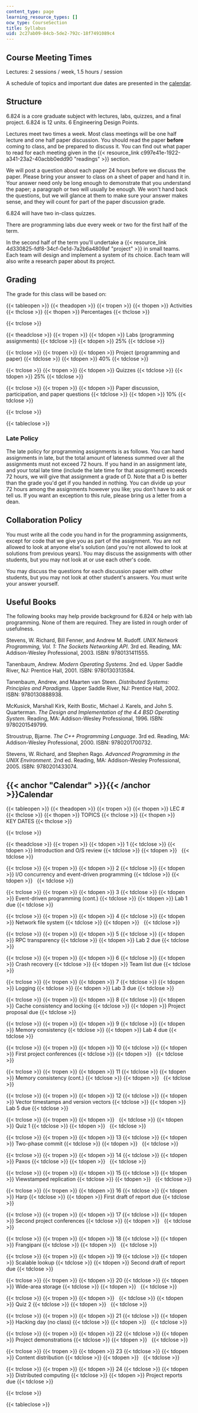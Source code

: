 ```yaml
---
content_type: page
learning_resource_types: []
ocw_type: CourseSection
title: Syllabus
uid: 2c27ab09-84cb-5de2-792c-18f7491089c4
---
```


Course Meeting Times
--------------------

Lectures: 2 sessions / week, 1.5 hours / session

A schedule of topics and important due dates are presented in the [calendar](#Calendar).

Structure
---------

6.824 is a core graduate subject with lectures, labs, quizzes, and a final project. 6.824 is 12 units. 6 Engineering Design Points.

Lectures meet two times a week. Most class meetings will be one half lecture and one half paper discussion. You should read the paper **before** coming to class, and be prepared to discuss it. You can find out what paper to read for each meeting given in the {{< resource_link c997e41e-1922-a341-23a2-40acbb0edd90 "readings" >}} section.

We will post a question about each paper 24 hours before we discuss the paper. Please bring your answer to class on a sheet of paper and hand it in. Your answer need only be long enough to demonstrate that you understand the paper; a paragraph or two will usually be enough. We won't hand back the questions, but we will glance at them to make sure your answer makes sense, and they will count for part of the paper discussion grade.

6.824 will have two in-class quizzes.

There are programming labs due every week or two for the first half of the term.

In the second half of the term you'll undertake a {{< resource_link 4d330825-fdf8-34cf-0e1d-7a2b6a4809af "project" >}} in small teams. Each team will design and implement a system of its choice. Each team will also write a research paper about its project.

Grading
-------

The grade for this class will be based on:

{{< tableopen >}}
{{< theadopen >}}
{{< tropen >}}
{{< thopen >}}
Activities
{{< thclose >}}
{{< thopen >}}
Percentages
{{< thclose >}}

{{< trclose >}}

{{< theadclose >}}
{{< tropen >}}
{{< tdopen >}}
Labs (programming assignments)
{{< tdclose >}}
{{< tdopen >}}
25%
{{< tdclose >}}

{{< trclose >}}
{{< tropen >}}
{{< tdopen >}}
Project (programming and paper)
{{< tdclose >}}
{{< tdopen >}}
40%
{{< tdclose >}}

{{< trclose >}}
{{< tropen >}}
{{< tdopen >}}
Quizzes
{{< tdclose >}}
{{< tdopen >}}
25%
{{< tdclose >}}

{{< trclose >}}
{{< tropen >}}
{{< tdopen >}}
Paper discussion, participation, and paper questions
{{< tdclose >}}
{{< tdopen >}}
10%
{{< tdclose >}}

{{< trclose >}}

{{< tableclose >}}

### Late Policy

The late policy for programming assignments is as follows. You can hand assignments in late, but the total amount of lateness summed over all the assignments must not exceed 72 hours. If you hand in an assignment late, and your total late time (include the late time for that assignment) exceeds 72 hours, we will give that assignment a grade of D. Note that a D is better than the grade you'd get if you handed in nothing. You can divide up your 72 hours among the assignments however you like; you don't have to ask or tell us. If you want an exception to this rule, please bring us a letter from a dean.

Collaboration Policy
--------------------

You must write all the code you hand in for the programming assignments, except for code that we give you as part of the assignment. You are not allowed to look at anyone else's solution (and you're not allowed to look at solutions from previous years). You may discuss the assignments with other students, but you may not look at or use each other's code.

You may discuss the questions for each discussion paper with other students, but you may not look at other student's answers. You must write your answer yourself.

Useful Books
------------

The following books may help provide background for 6.824 or help with lab programming. None of them are required. They are listed in rough order of usefulness.

Stevens, W. Richard, Bill Fenner, and Andrew M. Rudoff. _UNIX Network Programming, Vol. 1: The Sockets Networking API_. 3rd ed. Reading, MA: Addison-Wesley Professional, 2003. ISBN: 9780131411555.

Tanenbaum, Andrew. _Modern Operating Systems_. 2nd ed. Upper Saddle River, NJ: Prentice Hall, 2001. ISBN: 9780130313584.

Tanenbaum, Andrew, and Maarten van Steen. _Distributed Systems: Principles and Paradigms_. Upper Saddle River, NJ: Prentice Hall, 2002. ISBN: 9780130888938.

McKusick, Marshall Kirk, Keith Bostic, Michael J. Karels, and John S. Quarterman. _The Design and Implementation of the 4.4 BSD Operating System_. Reading, MA: Addison-Wesley Professional, 1996. ISBN: 9780201549799.

Stroustrup, Bjarne. _The C++ Programming Language_. 3rd ed. Reading, MA: Addison-Wesley Professional, 2000. ISBN: 9780201700732.

Stevens, W. Richard, and Stephen Rago. _Advanced Programming in the UNIX Environment_. 2nd ed. Reading, MA: Addison-Wesley Professional, 2005. ISBN: 9780201433074.

{{< anchor "Calendar" >}}{{< /anchor >}}Calendar
------------------------------------------------

{{< tableopen >}}
{{< theadopen >}}
{{< tropen >}}
{{< thopen >}}
LEC #
{{< thclose >}}
{{< thopen >}}
TOPICS
{{< thclose >}}
{{< thopen >}}
KEY DATES
{{< thclose >}}

{{< trclose >}}

{{< theadclose >}}
{{< tropen >}}
{{< tdopen >}}
1
{{< tdclose >}}
{{< tdopen >}}
Introduction and O/S review
{{< tdclose >}}
{{< tdopen >}}
 
{{< tdclose >}}

{{< trclose >}}
{{< tropen >}}
{{< tdopen >}}
2
{{< tdclose >}}
{{< tdopen >}}
I/O concurrency and event-driven programming
{{< tdclose >}}
{{< tdopen >}}
 
{{< tdclose >}}

{{< trclose >}}
{{< tropen >}}
{{< tdopen >}}
3
{{< tdclose >}}
{{< tdopen >}}
Event-driven programming (cont.)
{{< tdclose >}}
{{< tdopen >}}
Lab 1 due
{{< tdclose >}}

{{< trclose >}}
{{< tropen >}}
{{< tdopen >}}
4
{{< tdclose >}}
{{< tdopen >}}
Network file system
{{< tdclose >}}
{{< tdopen >}}
 
{{< tdclose >}}

{{< trclose >}}
{{< tropen >}}
{{< tdopen >}}
5
{{< tdclose >}}
{{< tdopen >}}
RPC transparency
{{< tdclose >}}
{{< tdopen >}}
Lab 2 due
{{< tdclose >}}

{{< trclose >}}
{{< tropen >}}
{{< tdopen >}}
6
{{< tdclose >}}
{{< tdopen >}}
Crash recovery
{{< tdclose >}}
{{< tdopen >}}
Team list due
{{< tdclose >}}

{{< trclose >}}
{{< tropen >}}
{{< tdopen >}}
7
{{< tdclose >}}
{{< tdopen >}}
Logging
{{< tdclose >}}
{{< tdopen >}}
Lab 3 due
{{< tdclose >}}

{{< trclose >}}
{{< tropen >}}
{{< tdopen >}}
8
{{< tdclose >}}
{{< tdopen >}}
Cache consistency and locking
{{< tdclose >}}
{{< tdopen >}}
Project proposal due
{{< tdclose >}}

{{< trclose >}}
{{< tropen >}}
{{< tdopen >}}
9
{{< tdclose >}}
{{< tdopen >}}
Memory consistency
{{< tdclose >}}
{{< tdopen >}}
Lab 4 due
{{< tdclose >}}

{{< trclose >}}
{{< tropen >}}
{{< tdopen >}}
10
{{< tdclose >}}
{{< tdopen >}}
First project conferences
{{< tdclose >}}
{{< tdopen >}}
 
{{< tdclose >}}

{{< trclose >}}
{{< tropen >}}
{{< tdopen >}}
11
{{< tdclose >}}
{{< tdopen >}}
Memory consistency (cont.)
{{< tdclose >}}
{{< tdopen >}}
 
{{< tdclose >}}

{{< trclose >}}
{{< tropen >}}
{{< tdopen >}}
12
{{< tdclose >}}
{{< tdopen >}}
Vector timestamps and version vectors
{{< tdclose >}}
{{< tdopen >}}
Lab 5 due
{{< tdclose >}}

{{< trclose >}}
{{< tropen >}}
{{< tdopen >}}
 
{{< tdclose >}}
{{< tdopen >}}
Quiz 1
{{< tdclose >}}
{{< tdopen >}}
 
{{< tdclose >}}

{{< trclose >}}
{{< tropen >}}
{{< tdopen >}}
13
{{< tdclose >}}
{{< tdopen >}}
Two-phase commit
{{< tdclose >}}
{{< tdopen >}}
 
{{< tdclose >}}

{{< trclose >}}
{{< tropen >}}
{{< tdopen >}}
14
{{< tdclose >}}
{{< tdopen >}}
Paxos
{{< tdclose >}}
{{< tdopen >}}
 
{{< tdclose >}}

{{< trclose >}}
{{< tropen >}}
{{< tdopen >}}
15
{{< tdclose >}}
{{< tdopen >}}
Viewstamped replication
{{< tdclose >}}
{{< tdopen >}}
 
{{< tdclose >}}

{{< trclose >}}
{{< tropen >}}
{{< tdopen >}}
16
{{< tdclose >}}
{{< tdopen >}}
Harp
{{< tdclose >}}
{{< tdopen >}}
First draft of report due
{{< tdclose >}}

{{< trclose >}}
{{< tropen >}}
{{< tdopen >}}
17
{{< tdclose >}}
{{< tdopen >}}
Second project conferences
{{< tdclose >}}
{{< tdopen >}}
 
{{< tdclose >}}

{{< trclose >}}
{{< tropen >}}
{{< tdopen >}}
18
{{< tdclose >}}
{{< tdopen >}}
Frangipani
{{< tdclose >}}
{{< tdopen >}}
 
{{< tdclose >}}

{{< trclose >}}
{{< tropen >}}
{{< tdopen >}}
19
{{< tdclose >}}
{{< tdopen >}}
Scalable lookup
{{< tdclose >}}
{{< tdopen >}}
Second draft of report due
{{< tdclose >}}

{{< trclose >}}
{{< tropen >}}
{{< tdopen >}}
20
{{< tdclose >}}
{{< tdopen >}}
Wide-area storage
{{< tdclose >}}
{{< tdopen >}}
 
{{< tdclose >}}

{{< trclose >}}
{{< tropen >}}
{{< tdopen >}}
 
{{< tdclose >}}
{{< tdopen >}}
Quiz 2
{{< tdclose >}}
{{< tdopen >}}
 
{{< tdclose >}}

{{< trclose >}}
{{< tropen >}}
{{< tdopen >}}
21
{{< tdclose >}}
{{< tdopen >}}
Hacking day (no class)
{{< tdclose >}}
{{< tdopen >}}
 
{{< tdclose >}}

{{< trclose >}}
{{< tropen >}}
{{< tdopen >}}
22
{{< tdclose >}}
{{< tdopen >}}
Project demonstrations
{{< tdclose >}}
{{< tdopen >}}
 
{{< tdclose >}}

{{< trclose >}}
{{< tropen >}}
{{< tdopen >}}
23
{{< tdclose >}}
{{< tdopen >}}
Content distribution
{{< tdclose >}}
{{< tdopen >}}
 
{{< tdclose >}}

{{< trclose >}}
{{< tropen >}}
{{< tdopen >}}
24
{{< tdclose >}}
{{< tdopen >}}
Distributed computing
{{< tdclose >}}
{{< tdopen >}}
Project reports due
{{< tdclose >}}

{{< trclose >}}

{{< tableclose >}}